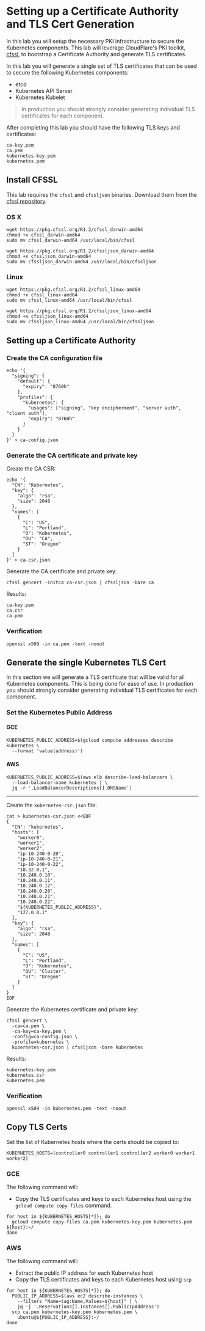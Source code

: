 # Setting up a Certificate Authority and TLS Cert Generation

In this lab you will setup the necessary PKI infrastructure to secure the Kubernetes components. This lab will leverage CloudFlare's PKI toolkit, [cfssl](https://github.com/cloudflare/cfssl), to bootstrap a Certificate Authority and generate TLS certificates.

In this lab you will generate a single set of TLS certificates that can be used to secure the following Kubernetes components:

* etcd
* Kubernetes API Server
* Kubernetes Kubelet

> In production you should strongly consider generating individual TLS certificates for each component.

After completing this lab you should have the following TLS keys and certificates:

```
ca-key.pem
ca.pem
kubernetes-key.pem
kubernetes.pem
```


## Install CFSSL

This lab requires the `cfssl` and `cfssljson` binaries. Download them from the [cfssl repository](https://pkg.cfssl.org).

### OS X

```
wget https://pkg.cfssl.org/R1.2/cfssl_darwin-amd64
chmod +x cfssl_darwin-amd64
sudo mv cfssl_darwin-amd64 /usr/local/bin/cfssl
```

```
wget https://pkg.cfssl.org/R1.2/cfssljson_darwin-amd64
chmod +x cfssljson_darwin-amd64
sudo mv cfssljson_darwin-amd64 /usr/local/bin/cfssljson
```


### Linux

```
wget https://pkg.cfssl.org/R1.2/cfssl_linux-amd64
chmod +x cfssl_linux-amd64
sudo mv cfssl_linux-amd64 /usr/local/bin/cfssl
```

```
wget https://pkg.cfssl.org/R1.2/cfssljson_linux-amd64
chmod +x cfssljson_linux-amd64
sudo mv cfssljson_linux-amd64 /usr/local/bin/cfssljson
```

## Setting up a Certificate Authority

### Create the CA configuration file

```
echo '{
  "signing": {
    "default": {
      "expiry": "8760h"
    },
    "profiles": {
      "kubernetes": {
        "usages": ["signing", "key encipherment", "server auth", "client auth"],
        "expiry": "8760h"
      }
    }
  }
}' > ca-config.json
```

### Generate the CA certificate and private key

Create the CA CSR:

```
echo '{
  "CN": "Kubernetes",
  "key": {
    "algo": "rsa",
    "size": 2048
  },
  "names": [
    {
      "C": "US",
      "L": "Portland",
      "O": "Kubernetes",
      "OU": "CA",
      "ST": "Oregon"
    }
  ]
}' > ca-csr.json
```

Generate the CA certificate and private key:

```
cfssl gencert -initca ca-csr.json | cfssljson -bare ca
```

Results:

```
ca-key.pem
ca.csr
ca.pem
```

### Verification

```
openssl x509 -in ca.pem -text -noout
```

## Generate the single Kubernetes TLS Cert

In this section we will generate a TLS certificate that will be valid for all Kubernetes components. This is being done for ease of use. In production you should strongly consider generating individual TLS certificates for each component.

### Set the Kubernetes Public Address

#### GCE

```
KUBERNETES_PUBLIC_ADDRESS=$(gcloud compute addresses describe kubernetes \
  --format 'value(address)')
```

#### AWS

```
KUBERNETES_PUBLIC_ADDRESS=$(aws elb describe-load-balancers \
  --load-balancer-name kubernetes | \
  jq -r '.LoadBalancerDescriptions[].DNSName')
```

---

Create the `kubernetes-csr.json` file:

```
cat > kubernetes-csr.json <<EOF
{
  "CN": "kubernetes",
  "hosts": [
    "worker0",
    "worker1",
    "worker2",
    "ip-10-240-0-20",
    "ip-10-240-0-21",
    "ip-10-240-0-22",
    "10.32.0.1",
    "10.240.0.10",
    "10.240.0.11",
    "10.240.0.12",
    "10.240.0.20",
    "10.240.0.21",
    "10.240.0.22",
    "${KUBERNETES_PUBLIC_ADDRESS}",
    "127.0.0.1"
  ],
  "key": {
    "algo": "rsa",
    "size": 2048
  },
  "names": [
    {
      "C": "US",
      "L": "Portland",
      "O": "Kubernetes",
      "OU": "Cluster",
      "ST": "Oregon"
    }
  ]
}
EOF
```

Generate the Kubernetes certificate and private key:

```
cfssl gencert \
  -ca=ca.pem \
  -ca-key=ca-key.pem \
  -config=ca-config.json \
  -profile=kubernetes \
  kubernetes-csr.json | cfssljson -bare kubernetes
```

Results:

```
kubernetes-key.pem
kubernetes.csr
kubernetes.pem
```

### Verification

```
openssl x509 -in kubernetes.pem -text -noout
```

## Copy TLS Certs

Set the list of Kubernetes hosts where the certs should be copied to:

```
KUBERNETES_HOSTS=(controller0 controller1 controller2 worker0 worker1 worker2)
```

### GCE

The following command will:

* Copy the TLS certificates and keys to each Kubernetes host using the `gcloud compute copy-files` command.

```
for host in ${KUBERNETES_HOSTS[*]}; do
  gcloud compute copy-files ca.pem kubernetes-key.pem kubernetes.pem ${host}:~/
done
```

### AWS

The following command will:
 * Extract the public IP address for each Kubernetes host
 * Copy the TLS certificates and keys to each Kubernetes host using `scp`

```
for host in ${KUBERNETES_HOSTS[*]}; do
  PUBLIC_IP_ADDRESS=$(aws ec2 describe-instances \
    --filters "Name=tag:Name,Values=${host}" | \
    jq -j '.Reservations[].Instances[].PublicIpAddress')
  scp ca.pem kubernetes-key.pem kubernetes.pem \
    ubuntu@${PUBLIC_IP_ADDRESS}:~/
done
```
